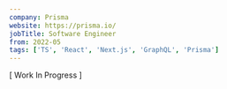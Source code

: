 ```yaml
---
company: Prisma
website: https://prisma.io/
jobTitle: Software Engineer
from: 2022-05
tags: ['TS', 'React', 'Next.js', 'GraphQL', 'Prisma']
---
```


[ Work In Progress ]
